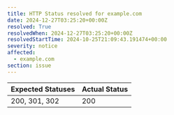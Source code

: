 ```yaml
---
title: HTTP Status resolved for example.com
date: 2024-12-27T03:25:20+00:00Z
resolved: True
resolvedWhen: 2024-12-27T03:25:20+00:00Z
resolvedStartTime: 2024-10-25T21:09:43.191474+00:00
severity: notice
affected:
  - example.com
section: issue
---
```


| Expected Statuses | Actual Status  |
|-------------------|----------------|
| 200, 301, 302 | 200 |
